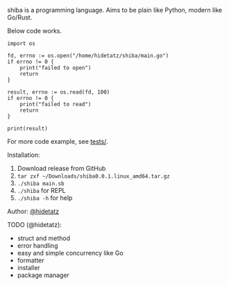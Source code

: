 shiba is a programming language. Aims to be plain like Python, modern like Go/Rust.

Below code works.

```
import os

fd, errno := os.open("/home/hidetatz/shiba/main.go")
if errno != 0 {
    print("failed to open")
    return
}

result, errno := os.read(fd, 100)
if errno != 0 {
    print("failed to read")
    return
}

print(result)
```

For more code example, see [tests/](./tests/).

Installation:

1. Download release from GitHub
2. `tar zxf ~/Downloads/shiba0.0.1.linux_amd64.tar.gz`
3. `./shiba main.sb`
4. `./shiba` for REPL
5. `./shiba -h` for help

Author: [@hidetatz](https://github.com/hidetatz)

TODO (@hidetatz):
- struct and method
- error handling
- easy and simple concurrency like Go
- formatter
- installer
- package manager
